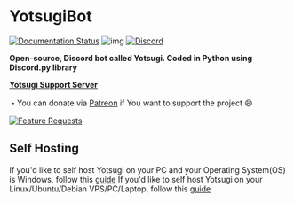 # YotsugiBot
[![Documentation Status](https://readthedocs.org/projects/yotsugi-bot/badge/?version=latest)](http://yotsugibot.readthedocs.io/en/latest/?badge=latest)
![img](https://ci.appveyor.com/api/projects/status/gmu6b3ltc80hr3k9?svg=true)
[![Discord](https://discordapp.com/api/guilds/239669568061046785/widget.png)](https://discord.gg/Fj9uwmT)


**Open-source, Discord bot called Yotsugi. Coded in Python using Discord.py library**



[**Yotsugi Support Server**](https://discord.gg/Fj9uwmT)


・You can donate via [Patreon](https://www.patreon.com/YotsugiBot) if You want to support the project 😄

[![Feature Requests](http://feathub.com/Kyousei/YotsugiBot?format=svg)](http://feathub.com/Kyousei/YotsugiBot)




## Self Hosting

If you'd like to self host Yotsugi on your PC and your Operating System(OS) is Windows, follow this [guide](https://github.com/Kyousei/YotsugiBot/wiki/Windows-Self-Hosting-Guide)
If you'd like to self host Yotsugi on your Linux/Ubuntu/Debian VPS/PC/Laptop, follow this [guide](https://github.com/Kyousei/YotsugiBot/wiki/Linux-Self-Hosting-Guide)
